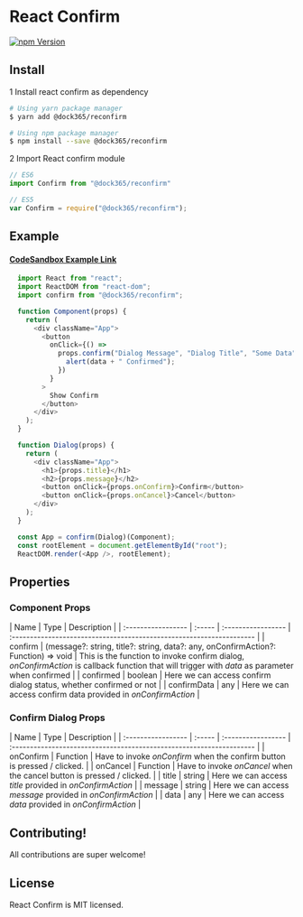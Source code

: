 # React Confirm
<!-- [![Build Status](https://travis-ci.org/codedock365/reconfirm.svg?branch=master)](https://travis-ci.org/codedock365/reconfirm) -->
[![npm Version](https://img.shields.io/npm/v/@dock365/reconfirm.svg)](https://www.npmjs.com/package/@dock365/reconfirm)


## Install
1 Install react confirm as dependency
  ```bash
  # Using yarn package manager
  $ yarn add @dock365/reconfirm

  # Using npm package manager
  $ npm install --save @dock365/reconfirm
  ```
2 Import React confirm module
  ```javascript
  // ES6
  import Confirm from "@dock365/reconfirm"

  // ES5
  var Confirm = require("@dock365/reconfirm");
  ```
## Example

#### [CodeSandbox Example Link](https://codesandbox.io/s/r46rpnw49m)
```javascript
  import React from "react";
  import ReactDOM from "react-dom";
  import confirm from "@dock365/reconfirm";

  function Component(props) {
    return (
      <div className="App">
        <button
          onClick={() =>
            props.confirm("Dialog Message", "Dialog Title", "Some Data", data => {
              alert(data + " Confirmed");
            })
          }
        >
          Show Confirm
        </button>
      </div>
    );
  }

  function Dialog(props) {
    return (
      <div className="App">
        <h1>{props.title}</h1>
        <h2>{props.message}</h2>
        <button onClick={props.onConfirm}>Confirm</button>
        <button onClick={props.onCancel}>Cancel</button>
      </div>
    );
  }

  const App = confirm(Dialog)(Component);
  const rootElement = document.getElementById("root");
  ReactDOM.render(<App />, rootElement);
```

## Properties
### Component Props
| Name               | Type   | Description                                                          |
| :----------------- | :----- | :----------------- | :------------------------------------------------------------------- |
| confirm | (message?: string, title?: string, data?: any, onConfirmAction?: Function) => void | This is the function to invoke confirm dialog, *onConfirmAction* is callback function that will trigger with *data* as parameter when confirmed |
| confirmed | boolean | Here we can access confirm dialog status, whether confirmed or not |
| confirmData | any | Here we can access confirm data provided in *onConfirmAction* |

### Confirm Dialog Props
| Name               | Type   | Description                                                          |
| :----------------- | :----- | :----------------- | :------------------------------------------------------------------- |
| onConfirm | Function | Have to invoke *onConfirm* when the confirm button is pressed / clicked. |
| onCancel | Function | Have to invoke *onCancel* when the cancel button is pressed / clicked. |
| title | string | Here we can access *title* provided in *onConfirmAction* |
| message | string | Here we can access *message* provided in *onConfirmAction* |
| data | any | Here we can access *data* provided in *onConfirmAction* |


## Contributing!
All contributions are super welcome!


## License

React Confirm is MIT licensed.